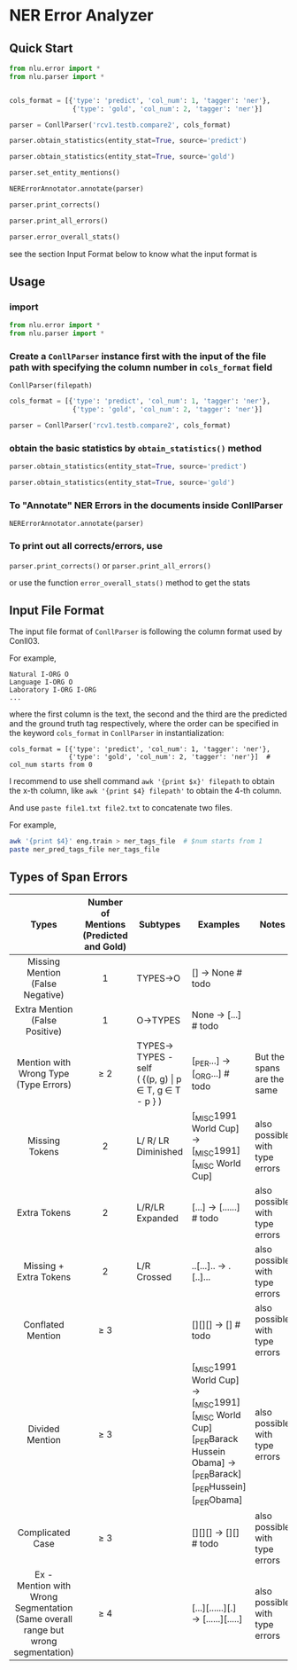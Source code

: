 # NER Error Analyzer 

## Quick Start
```python
from nlu.error import *
from nlu.parser import *


cols_format = [{'type': 'predict', 'col_num': 1, 'tagger': 'ner'},
                {'type': 'gold', 'col_num': 2, 'tagger': 'ner'}]

parser = ConllParser('rcv1.testb.compare2', cols_format)

parser.obtain_statistics(entity_stat=True, source='predict')

parser.obtain_statistics(entity_stat=True, source='gold')

parser.set_entity_mentions()

NERErrorAnnotator.annotate(parser)

parser.print_corrects()

parser.print_all_errors()

parser.error_overall_stats()
```

see the section Input Format below to know what the input format is

## Usage
### import
```python
from nlu.error import *
from nlu.parser import *
```
### Create a `ConllParser` instance first with the input of the file path with specifying the column number in `cols_format` field
`ConllParser(filepath)`

```python
cols_format = [{'type': 'predict', 'col_num': 1, 'tagger': 'ner'},
                {'type': 'gold', 'col_num': 2, 'tagger': 'ner'}]

parser = ConllParser('rcv1.testb.compare2', cols_format)
```
### obtain the basic statistics by `obtain_statistics()` method
```python
parser.obtain_statistics(entity_stat=True, source='predict')

parser.obtain_statistics(entity_stat=True, source='gold')
```
### To "Annotate" NER Errors in the documents inside ConllParser
`NERErrorAnnotator.annotate(parser)`

### To print out all corrects/errors, use
`parser.print_corrects()` or
`parser.print_all_errors()`

or use the function `error_overall_stats()` method to get the stats

## Input File Format

The input file format of `ConllParser` is following the column format used by Conll03.

For example,

```text
Natural I-ORG O
Language I-ORG O
Laboratory I-ORG I-ORG
...
```

where the first column is the text, the second and the third are the predicted and the ground truth tag respectively, where the order can be specified in the keyword `cols_format` in `ConllParser` in instantialization:
 ```
 cols_format = [{'type': 'predict', 'col_num': 1, 'tagger': 'ner'},
                {'type': 'gold', 'col_num': 2, 'tagger': 'ner'}]  # col_num starts from 0
```
I recommend to use shell command `awk '{print $x}' filepath` to obtain the x-th column, like `awk '{print $4} filepath'` to obtain the 4-th column.

And use `paste file1.txt file2.txt` to concatenate two files.

For example,

```bash
awk '{print $4}' eng.train > ner_tags_file  # $num starts from 1
paste ner_pred_tags_file ner_tags_file
```


## Types of Span Errors

Types | Number of Mentions (Predicted and Gold) | Subtypes | Examples| Notes 
:---: | :---: | --- |----- |----- 
Missing Mention<br />(False Negative) | 1 | TYPES&rightarrow;O |[] &rightarrow; None # todo|
Extra Mention<br />(False Positive) | 1 | O&rightarrow;TYPES | None &rightarrow; [...]  # todo |  
Mention with Wrong Type<br />(Type Errors) | &ge; 2 | TYPES-> TYPES - self<br />( {(p, g) \| p &isin; T, g &isin; T - p } ) | [<sub>PER</sub>...] &rightarrow; [<sub>ORG</sub>...] # todo | But the spans are the same 
Missing Tokens | 2 | L/ R/ LR Diminished | \[<sub>MISC</sub>1991 World Cup] &rightarrow; \[<sub>MISC</sub>1991] \[<sub>MISC</sub> World Cup] | also possible with type errors 
Extra Tokens | 2 | L/R/LR Expanded | [...] &rightarrow; [......]  # todo| also possible with type errors 
Missing + Extra Tokens | 2 | L/R Crossed | ..[...].. &rightarrow; .[..]... | also possible with type errors 
Conflated Mention | &ge; 3 |  |  \[]\[]\[] &rightarrow; \[]  # todo | also possible with type errors 
Divided Mention | &ge; 3 |  | [<sub>MISC</sub>1991 World Cup] &rightarrow; \[<sub>MISC</sub>1991] \[<sub>MISC</sub> World Cup]<br />[<sub>PER</sub>Barack Hussein Obama] &rightarrow; \[<sub>PER</sub>Barack]\[<sub>PER</sub>Hussein]\[<sub>PER</sub>Obama] | also possible with type errors 
Complicated Case | &ge; 3 |                                                              | \[]\[]\[] &rightarrow; \[]\[]  # todo | also possible with type errors 
Ex - <br />Mention with Wrong Segmentation<br />(Same overall range but wrong segmentation) | &ge; 4 |                                                              | \[...]\[......]\[.] &rightarrow; \[......][.....] | also possible with type errors 
